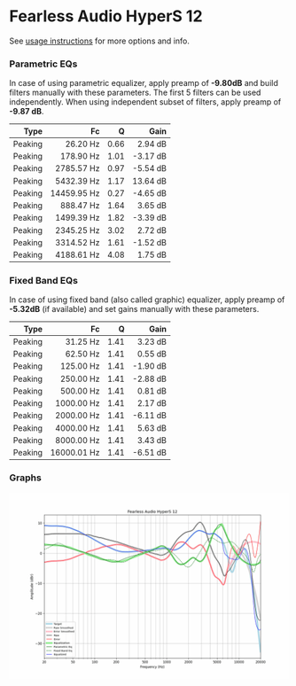# Fearless Audio HyperS 12
See [usage instructions](https://github.com/jaakkopasanen/AutoEq#usage) for more options and info.

### Parametric EQs
In case of using parametric equalizer, apply preamp of **-9.80dB** and build filters manually
with these parameters. The first 5 filters can be used independently.
When using independent subset of filters, apply preamp of **-9.87 dB**.

| Type    | Fc          |    Q | Gain     |
|--------:|------------:|-----:|---------:|
| Peaking | 26.20 Hz    | 0.66 | 2.94 dB  |
| Peaking | 178.90 Hz   | 1.01 | -3.17 dB |
| Peaking | 2785.57 Hz  | 0.97 | -5.54 dB |
| Peaking | 5432.39 Hz  | 1.17 | 13.64 dB |
| Peaking | 14459.95 Hz | 0.27 | -4.65 dB |
| Peaking | 888.47 Hz   | 1.64 | 3.65 dB  |
| Peaking | 1499.39 Hz  | 1.82 | -3.39 dB |
| Peaking | 2345.25 Hz  | 3.02 | 2.72 dB  |
| Peaking | 3314.52 Hz  | 1.61 | -1.52 dB |
| Peaking | 4188.61 Hz  | 4.08 | 1.75 dB  |

### Fixed Band EQs
In case of using fixed band (also called graphic) equalizer, apply preamp of **-5.32dB**
(if available) and set gains manually with these parameters.

| Type    | Fc          |    Q | Gain     |
|--------:|------------:|-----:|---------:|
| Peaking | 31.25 Hz    | 1.41 | 3.23 dB  |
| Peaking | 62.50 Hz    | 1.41 | 0.55 dB  |
| Peaking | 125.00 Hz   | 1.41 | -1.90 dB |
| Peaking | 250.00 Hz   | 1.41 | -2.88 dB |
| Peaking | 500.00 Hz   | 1.41 | 0.81 dB  |
| Peaking | 1000.00 Hz  | 1.41 | 2.17 dB  |
| Peaking | 2000.00 Hz  | 1.41 | -6.11 dB |
| Peaking | 4000.00 Hz  | 1.41 | 5.63 dB  |
| Peaking | 8000.00 Hz  | 1.41 | 3.43 dB  |
| Peaking | 16000.01 Hz | 1.41 | -6.51 dB |

### Graphs
![](./Fearless%20Audio%20HyperS%2012.png)